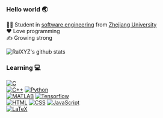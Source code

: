 ### Hello world 🌏
👨‍🎓 Student in [software engineering](http://www.en.cs.zju.edu.cn/) from [Zhejiang University](http://www.zju.edu.cn/english)  
❤️ Love programming  
✍️ Growing strong

![RalXYZ's github stats](https://github-readme-stats.vercel.app/api/?username=RalXYZ&show_icons=true&title_color=c3174f&icon_color=c3174f&text_color=ffffff&bg_color=28253a)

<!--
![Snake repo card](https://github-readme-stats.vercel.app/api/pin?username=RalXYZ&repo=Snake&title_color=c3174f&icon_color=c3174f&text_color=ffffff&bg_color=28253a)
-->

### Learning 💻  

[![C](https://img.shields.io/badge/-28253a?style=flat&logo=c&logoColor=lightgrey)](https://github.com/topics/c)  
[![C++](https://img.shields.io/badge/-C++-28253a?style=flat&?logo=c++)](https://github.com/topics/cpp) [![Python](https://img.shields.io/badge/-Python-28253a?style=flat&logo=python)](https://github.com/topics/python)  
[![MATLAB](https://img.shields.io/badge/-MATLAB-28253a?style=flat&logo=matlab)](https://github.com/topics/matlab) [![Tensorflow](https://img.shields.io/badge/-Tensorflow-28253a?style=flat&logo=tensorflow)](https://github.com/topics/tensorflow)   
[![HTML](https://img.shields.io/badge/-HTML-28253a?style=flat&logo=html5&logoColor=e34f26)](https://github.com/topics/html) [![CSS](https://img.shields.io/badge/-CSS-28253a?style=flat&logo=css3&logoColor=1572b6)](https://github.com/topics/css) [![JavaScript](https://img.shields.io/badge/-JavaScript-28253a?style=flat&logo=javascript)](https://github.com/topics/javascript)  
[![LaTeX](https://img.shields.io/badge/-LaTeX-28253a?style=flat&logo=latex&logoColor=008181)](https://github.com/topics/latex)
